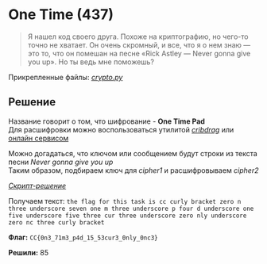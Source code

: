 # One Time (437)

> Я нашел код своего друга. Похоже на криптографию, но чего-то точно не хватает. Он очень скромный, и все, что я о нем знаю — это то, что он помешан на песне «Rick Astley — Never gonna give you up». Но ты ведь мне поможешь?

Прикрепленные файлы: _[crypto.py](crypto.py)_

## Решение

Название говорит о том, что шифрование - **One Time Pad**  
Для расшифровки можно воспользоваться утилитой _[cribdrag](https://github.com/SpiderLabs/cribdrag)_ или [онлайн сервисом](https://toolbox.lotusfa.com/crib_drag/)

Можно догадаться, что ключом или сообщением будут строки из текста песни _Never gonna give you up_  
Таким образом, подбираем ключ для _cipher1_ и расшифровываем _cipher2_

_[Скрипт-решение](solution.py)_

Получаем текст: `the flag for this task is cc curly bracket zero n three underscore seven one m three underscore p four d underscore one five underscore five three cur three underscore zero nly underscore zero nc three curly bracket`

**Флаг:** `CC{0n3_71m3_p4d_15_53cur3_0nly_0nc3}`

**Решили:** 85
